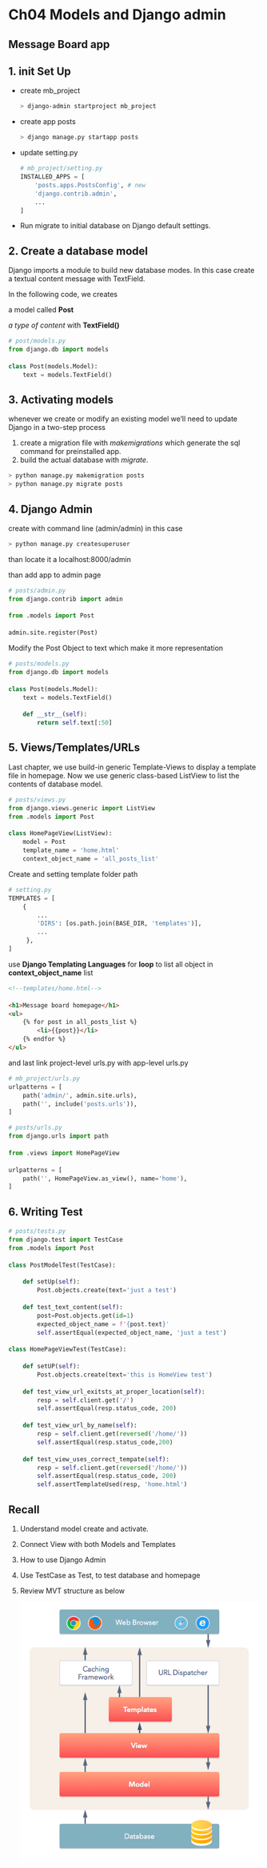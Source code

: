 # Ch04 Models and Django admin

## Message Board app

## 1. init Set Up

- create mb_project

    ```bash
    > django-admin startproject mb_project
    ```

- create app posts

    ```bash
    > django manage.py startapp posts
    ```

- update setting.py

    ```python
    # mb_project/setting.py
    INSTALLED_APPS = [
        'posts.apps.PostsConfig', # new
        'django.contrib.admin',
        ...
    ]
    ```

- Run migrate to initial database on Django default settings.

## 2. Create a database model

Django imports a module to build new database modes. In this case create a textual content message with TextField.

In the following code, we creates  

a model called **Post**

*a type of content* with **TextField()**

```python
# post/models.py
from django.db import models

class Post(models.Model):
    text = models.TextField()
```

## 3. Activating models

whenever we create or modify an existing model we’ll need to update Django in a two-step process

1. create a migration file with *makemigrations* which generate the sql command for preinstalled app.
2. build the actual database with *migrate*.

```bash
> python manage.py makemigration posts
> python manage.py migrate posts
```

## 4. Django Admin

create with command line (admin/admin) in this case

```bash
> python manage.py createsuperuser
```

than locate it a localhost:8000/admin

than add app to admin page

```python
# posts/admin.py
from django.contrib import admin

from .models import Post

admin.site.register(Post)
```

Modify the Post Object to text which make it more representation

```python
# posts/models.py
from django.db import models

class Post(models.Model):
    text = models.TextField()

    def __str__(self):
        return self.text[:50]
```

## 5. Views/Templates/URLs

Last chapter, we use build-in generic Template-Views to display a template file in homepage. Now we use generic class-based ListView to list the contents of database model.

```python
# posts/views.py
from django.views.generic import ListView
from .models import Post

class HomePageView(ListView):
    model = Post
    template_name = 'home.html'
    context_object_name = 'all_posts_list'
```

Create and setting template folder path

```python
# setting.py
TEMPLATES = [
    {
        ...
        'DIRS': [os.path.join(BASE_DIR, 'templates')],
        ...
     },
]
```

use **Django Templating Languages** for **loop** to list all object in **context_object_name** list

```html
<!--templates/home.html-->

<h1>Message board homepage</h1>
<ul>
    {% for post in all_posts_list %}
        <li>{{post}}</li>
    {% endfor %}
</ul>
```

and last link project-level urls.py with app-level urls.py

```python
# mb_project/urls.py
urlpatterns = [
    path('admin/', admin.site.urls),
    path('', include('posts.urls')),
]
```

```python
# posts/urls.py
from django.urls import path

from .views import HomePageView

urlpatterns = [
    path('', HomePageView.as_view(), name='home'),
]
```

## 6. Writing Test

```python
# posts/tests.py
from django.test import TestCase
from .models import Post

class PostModelTest(TestCase):
    
    def setUp(self):
        Post.objects.create(text='just a test')

    def test_text_content(self):
        post=Post.objects.get(id=1)
        expected_object_name = f'{post.text}'
        self.assertEqual(expected_object_name, 'just a test')

class HomePageViewTest(TestCase):

    def setUP(self):
        Post.objects.create(text='this is HomeView test')
    
    def test_view_url_exitsts_at_proper_location(self):
        resp = self.client.get('/')
        self.assertEqual(resp.status_code, 200)

    def test_view_url_by_name(self):
        resp = self.client.get(reversed('/home/'))
        self.assertEqual(resp.status_code,200)

    def test_view_uses_correct_tempate(self):
        resp = self.client.get(reversed('/home/'))
        self.assertEqual(resp.status_code, 200)
        self.assertTemplateUsed(resp, 'home.html')
```

## Recall

1. Understand model create and activate.
2. Connect  View with both Models and Templates
3. How to use Django Admin
4. Use TestCase as Test, to test database and homepage
5. Review MVT structure as below

    ![Untitled](docs/Untitled.png)
